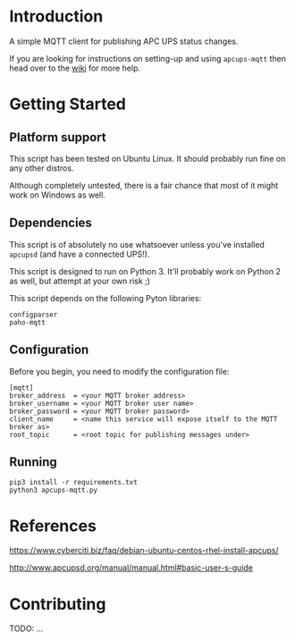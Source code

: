 # Introduction 
A simple MQTT client for publishing APC UPS status changes.

If you are looking for instructions on setting-up and using `apcups-mqtt` then head over to the [wiki](https://github.com/JamieTemple/apcups-mqtt/wiki) for more help.

# Getting Started

## Platform support

This script has been tested on Ubuntu Linux. It should probably run fine on any other distros.

Although completely untested, there is a fair chance that most of it might work on Windows as well.

## Dependencies

This script is of absolutely no use whatsoever unless you've installed `apcupsd` (and have a connected UPS!).

This script is designed to run on Python 3. It'll probably work on Python 2 as well, but attempt at your own risk ;)

This script depends on the following Pyton libraries:

```
configparser
paho-mqtt
```

## Configuration
Before you begin, you need to modify the configuration file:

```
[mqtt]
broker_address  = <your MQTT broker address>
broker_username = <your MQTT broker user name>
broker_password = <your MQTT broker password>
client_name     = <name this service will expose itself to the MQTT broker as>
root_topic      = <root topic for publishing messages under>
```

## Running

```
pip3 install -r requirements.txt
python3 apcups-mqtt.py
```

# References
https://www.cyberciti.biz/faq/debian-ubuntu-centos-rhel-install-apcups/

http://www.apcupsd.org/manual/manual.html#basic-user-s-guide

# Contributing
TODO: ... 
